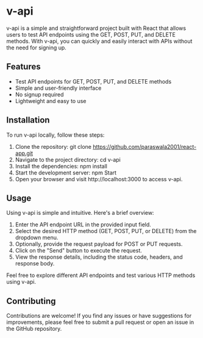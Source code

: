 # v-api

v-api is a simple and straightforward project built with React that allows users to test API endpoints using the GET, POST, PUT, and DELETE methods. With v-api, you can quickly and easily interact with APIs without the need for signing up.


## Features

- Test API endpoints for GET, POST, PUT, and DELETE methods
- Simple and user-friendly interface
- No signup required
- Lightweight and easy to use

## Installation

To run v-api locally, follow these steps:

1. Clone the repository: git clone https://github.com/paraswala2001/react-app.git
2. Navigate to the project directory: cd v-api
3. Install the dependencies: npm install
4. Start the development server: npm Start
5. Open your browser and visit http://localhost:3000 to access v-api.

## Usage

Using v-api is simple and intuitive. Here's a brief overview:

1. Enter the API endpoint URL in the provided input field.
2. Select the desired HTTP method (GET, POST, PUT, or DELETE) from the dropdown menu.
3. Optionally, provide the request payload for POST or PUT requests.
4. Click on the "Send" button to execute the request.
5. View the response details, including the status code, headers, and response body.

Feel free to explore different API endpoints and test various HTTP methods using v-api.

## Contributing

Contributions are welcome! If you find any issues or have suggestions for improvements, please feel free to submit a pull request or open an issue in the GitHub repository.
